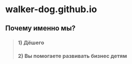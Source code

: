 # walker-dog.github.io
## Почему именно мы?
>
>### 1) Дёшего
>### 2) Вы помогаете развивать бизнес детям
>
